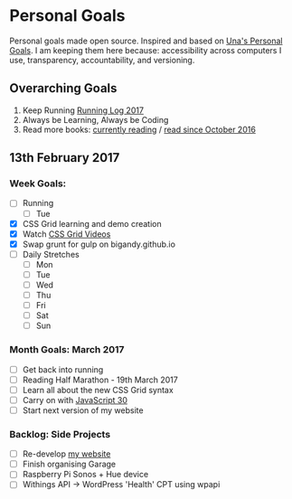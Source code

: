 Personal Goals
==============

Personal goals made open source. Inspired and based on [Una's Personal Goals](https://github.com/una/personal-goals). I am keeping them here because: accessibility across computers I use, transparency, accountability, and versioning.

## Overarching Goals
1. Keep Running [Running Log 2017](/running/2017-weekly.md)
2. Always be Learning, Always be Coding
3. Read more books: [currently reading](/books/books-in-progress.md) / [read since October 2016](/books/books-read.md)

## 13th February 2017

### Week Goals:
- [ ] Running
  - [ ] Tue
- [x] CSS Grid learning and demo creation
- [x] Watch [CSS Grid Videos](http://gridbyexample.com/video/)
- [x] Swap grunt for gulp on bigandy.github.io
- [ ] Daily Stretches
	- [ ] Mon
	- [ ] Tue
	- [ ] Wed
	- [ ] Thu
	- [ ] Fri
	- [ ] Sat
	- [ ] Sun

### Month Goals: March 2017
- [ ] Get back into running
- [ ] Reading Half Marathon - 19th March 2017
- [ ] Learn all about the new CSS Grid syntax
- [ ] Carry on with [JavaScript 30](https://javascript30.com/)
- [ ] Start next version of my website

### Backlog: Side Projects
- [ ] Re-develop [my website](https://big-andy.co.uk)
- [ ] Finish organising Garage
- [ ] Raspberry Pi Sonos + Hue device
- [ ] Withings API -> WordPress 'Health' CPT using wpapi
